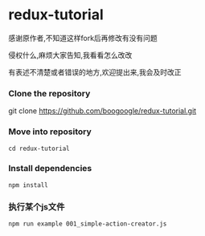 redux-tutorial
=========================
感谢原作者,不知道这样fork后再修改有没有问题

侵权什么,麻烦大家告知,我看看怎么改改

有表述不清楚或者错误的地方,欢迎提出来,我会及时改正



### Clone the repository
git clone https://github.com/boogoogle/redux-tutorial.git
### Move into repository
`cd redux-tutorial`

### Install dependencies
`npm install`

### 执行某个js文件

`npm run example 001_simple-action-creator.js`


